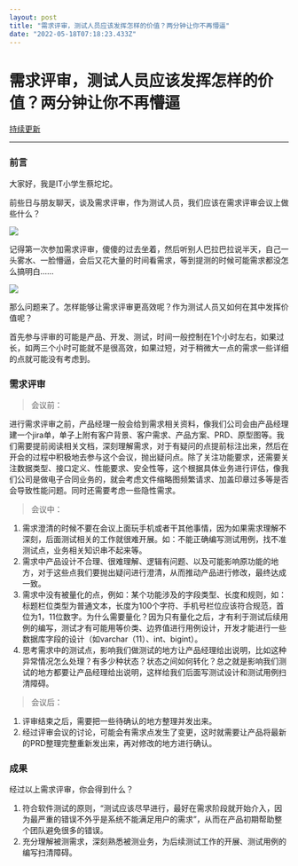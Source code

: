 ```yaml
---
layout: post
title: "需求评审，测试人员应该发挥怎样的价值？两分钟让你不再懵逼"
date: "2022-05-18T07:18:23.433Z"
---
```

需求评审，测试人员应该发挥怎样的价值？两分钟让你不再懵逼
============================

[持续更新](https://www.caituotuo.top/741eae6c.html)

* * *

### 前言

大家好，我是IT小学生蔡坨坨。

前些日与朋友聊天，谈及需求评审，作为测试人员，我们应该在需求评审会议上做些什么？

![](https://caituotuo.top/my-img/202205162202612.png)

记得第一次参加需求评审，傻傻的过去坐着，然后听别人巴拉巴拉说半天，自己一头雾水、一脸懵逼，会后又花大量的时间看需求，等到提测的时候可能需求都没怎么搞明白……

![](https://caituotuo.top/my-img/202205162325753.png)

那么问题来了。怎样能够让需求评审更高效呢？作为测试人员又如何在其中发挥价值呢？

首先参与评审的可能是产品、开发、测试，时间一般控制在1个小时左右，如果过长，如两三个小时可能就不是很高效，如果过短，对于稍微大一点的需求一些详细的点就可能没有考虑到。

### 需求评审

> 会议前：

进行需求评审之前，产品经理一般会给到需求相关资料，像我们公司会由产品经理建一个jira单，单子上附有客户背景、客户需求、产品方案、PRD、原型图等。我们需要提前阅读相关文档，深刻理解需求，对于有疑问的点提前标注出来，然后在开会的过程中积极地去参与这个会议，抛出疑问点。除了关注功能要求，还需要关注数据类型、接口定义、性能要求、安全性等，这个根据具体业务进行评估，像我们公司是做电子合同业务的，就会考虑文件缩略图频繁请求、加盖印章过多等是否会导致性能问题。同时还需要考虑一些隐性需求。

> 会议中：

1.  需求澄清的时候不要在会议上面玩手机或者干其他事情，因为如果需求理解不深刻，后面测试相关的工作就很难开展。如：不能正确编写测试用例，找不准测试点，业务相关知识串不起来等。
2.  需求中产品设计不合理、很难理解、逻辑有问题、以及可能影响原功能的地方，对于这些点我们要抛出疑问进行澄清，从而推动产品进行修改，最终达成一致。
3.  需求中没有被量化的点，例如：某个功能涉及的字段类型、长度和规则，如：标题栏位类型为普通文本，长度为100个字符、手机号栏位应该符合规范，首位为1，11位数字。为什么需要量化？因为只有量化之后，才有利于测试后续用例的编写，测试才有可能用等价类、边界值进行用例设计，开发才能进行一些数据库字段的设计（如varchar（11）、int、bigint）。
4.  思考需求中的测试点，影响我们做测试的地方让产品经理给出说明，比如这种异常情况怎么处理？有多少种状态？状态之间如何转化？总之就是影响我们测试的地方都要让产品经理给出说明，这样给我们后面写测试设计和测试用例扫清障碍。

> 会议后：

1.  评审结束之后，需要把一些待确认的地方整理并发出来。
2.  经过评审会议的讨论，可能会有需求点发生了变更，这时就需要让产品将最新的PRD整理完整重新发出来，再对修改的地方进行确认。

### 成果

经过以上需求评审，你会得到什么？

1.  符合软件测试的原则，“测试应该尽早进行，最好在需求阶段就开始介入，因为最严重的错误不外乎是系统不能满足用户的需求”，从而在产品初期帮助整个团队避免很多的错误。
2.  充分理解被测需求，深刻熟悉被测业务，为后续测试工作的开展、测试用例的编写扫清障碍。